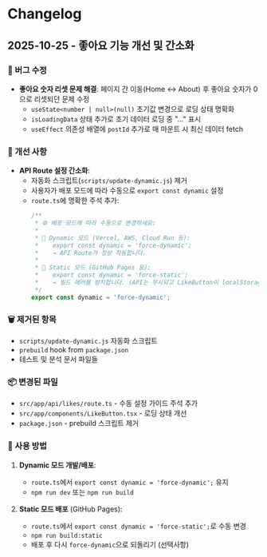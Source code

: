 # Changelog

## 2025-10-25 - 좋아요 기능 개선 및 간소화

### 🐛 버그 수정
- **좋아요 숫자 리셋 문제 해결**: 페이지 간 이동(Home ↔ About) 후 좋아요 숫자가 0으로 리셋되던 문제 수정
  - `useState<number | null>(null)` 초기값 변경으로 로딩 상태 명확화
  - `isLoadingData` 상태 추가로 초기 데이터 로딩 중 "..." 표시
  - `useEffect` 의존성 배열에 `postId` 추가로 매 마운트 시 최신 데이터 fetch

### 📝 개선 사항
- **API Route 설정 간소화**:
  - 자동화 스크립트(`scripts/update-dynamic.js`) 제거
  - 사용자가 배포 모드에 따라 수동으로 `export const dynamic` 설정
  - `route.ts`에 명확한 주석 추가:
    ```typescript
    /**
     * ⚙️ 배포 모드에 따라 수동으로 변경하세요:
     * 
     * 🔹 Dynamic 모드 (Vercel, AWS, Cloud Run 등):
     *    export const dynamic = 'force-dynamic';
     *    → API Route가 정상 작동합니다.
     * 
     * 🔹 Static 모드 (GitHub Pages 등):
     *    export const dynamic = 'force-static';
     *    → 빌드 에러를 방지합니다. (API는 무시되고 LikeButton이 localStorage 사용)
     */
    export const dynamic = 'force-dynamic';
    ```

### 🗑️ 제거된 항목
- `scripts/update-dynamic.js` 자동화 스크립트
- `prebuild` hook from `package.json`
- 테스트 및 분석 문서 파일들

### 📦 변경된 파일
- `src/app/api/likes/route.ts` - 수동 설정 가이드 주석 추가
- `src/app/components/LikeButton.tsx` - 로딩 상태 개선
- `package.json` - prebuild 스크립트 제거

### 🎯 사용 방법
1. **Dynamic 모드 개발/배포**: 
   - `route.ts`에서 `export const dynamic = 'force-dynamic';` 유지
   - `npm run dev` 또는 `npm run build`
   
2. **Static 모드 배포** (GitHub Pages):
   - `route.ts`에서 `export const dynamic = 'force-static';`로 수동 변경
   - `npm run build:static`
   - 배포 후 다시 `force-dynamic`으로 되돌리기 (선택사항)

